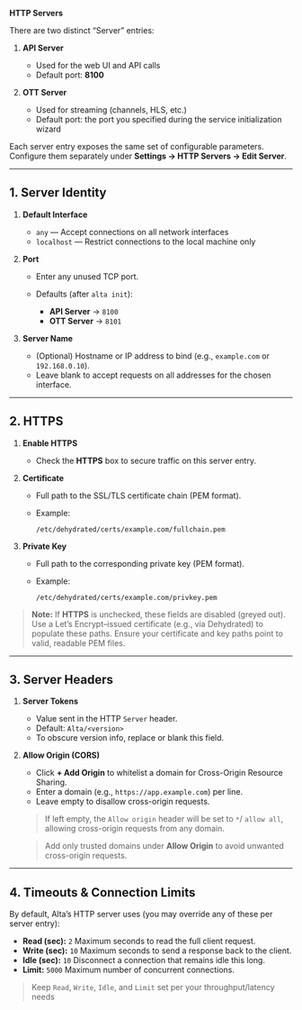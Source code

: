 **HTTP Servers**

There are two distinct “Server” entries:

1. **API Server**

   * Used for the web UI and API calls
   * Default port: **8100**
2. **OTT Server**

   * Used for streaming (channels, HLS, etc.)
   * Default port: the port you specified during the service initialization wizard

Each server entry exposes the same set of configurable parameters. Configure them separately under **Settings → HTTP Servers → Edit Server**.

---

## 1. Server Identity

1. **Default Interface**

   * `any` — Accept connections on all network interfaces
   * `localhost` — Restrict connections to the local machine only

2. **Port**

   * Enter any unused TCP port.
   * Defaults (after `alta init`):

     * **API Server** → `8100`
     * **OTT Server** → `8101`

3. **Server Name**

   * (Optional) Hostname or IP address to bind (e.g., `example.com` or `192.168.0.10`).
   * Leave blank to accept requests on all addresses for the chosen interface.

---

## 2. HTTPS

1. **Enable HTTPS**

   * Check the **HTTPS** box to secure traffic on this server entry.

2. **Certificate**

   * Full path to the SSL/TLS certificate chain (PEM format).
   * Example:

     ```text
     /etc/dehydrated/certs/example.com/fullchain.pem
     ```

3. **Private Key**

   * Full path to the corresponding private key (PEM format).
   * Example:

     ```text
     /etc/dehydrated/certs/example.com/privkey.pem
     ```

> **Note:** If **HTTPS** is unchecked, these fields are disabled (greyed out).
> Use a Let’s Encrypt–issued certificate (e.g., via Dehydrated) to populate these paths.
> Ensure your certificate and key paths point to valid, readable PEM files.

---

## 3. Server Headers

1. **Server Tokens**

   * Value sent in the HTTP `Server` header.
   * Default: `Alta/<version>`
   * To obscure version info, replace or blank this field.

2. **Allow Origin (CORS)**
   * Click **+ Add Origin** to whitelist a domain for Cross-Origin Resource Sharing.
   * Enter a domain (e.g., `https://app.example.com`) per line.
   * Leave empty to disallow cross-origin requests.
   > If left empty, the `Allow origin` header will be set to `*`/ `allow all`, allowing cross-origin requests from any domain.
   
   > Add only trusted domains under **Allow Origin** to avoid unwanted cross-origin requests.

---

## 4. Timeouts & Connection Limits

By default, Alta’s HTTP server uses (you may override any of these per server entry):

* **Read (sec):** `2`
  Maximum seconds to read the full client request.
* **Write (sec):** `10`
  Maximum seconds to send a response back to the client.
* **Idle (sec):** `10`
  Disconnect a connection that remains idle this long.
* **Limit:** `5000`
  Maximum number of concurrent connections.

> Keep `Read`, `Write`, `Idle`, and `Limit` set per your throughput/latency needs

